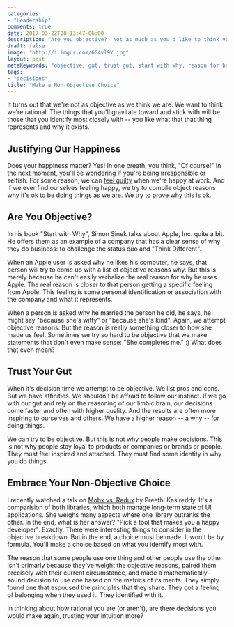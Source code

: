 ```yaml
---
categories:
- "Leadership"
comments: true
date: 2017-03-22T08:13:47-06:00
description: "Are you objective?  Not as much as you'd like to think you are.  Embrace this fact, and make better decisions you're happier with."
draft: false
image: "http://i.imgur.com/6G4vl9Y.jpg"
layout: post
metaKeywords: "objective, gut, trust gut, start with why, reason for being, choose tools, identity"
tags:
- "decisions"
title: "Make a Non-Objective Choice"
---
```


It turns out that we're not as objective as we think we are.  We want to think we're rational.  The things that you'll gravitate toward and stick with will be those that you identify most closely with -- you like what that that thing represents and why it exists.

<!--more-->

## Justifying Our Happiness

Does your happiness matter?  Yes!  In one breath, you think, "Of course!"  In the next moment, you'll be wondering if you're being irresponsible or selfish.  For some reason, we can [feel guilty](/post/youre-more-engaged-in-work-you-like) when we're happy at work.  And if we ever find ourselves feeling happy, we try to compile object reasons why it's ok to be doing things as we are.  We try to prove why this is ok.

## Are You Objective?

In his book "Start with Why", Simon Sinek talks about Apple, Inc. quite a bit.  He offers them as an example of a company that has a clear sense of why they do business: to challenge the status quo and "Think Different".  

When an Apple user is asked why he likes his computer, he says, that person will try to come up with a list of objective reasons why.  But this is merely because he can't easily verbalize the real reason for why he uses Apple.  The real reason is closer to that person getting a specific feeling from Apple.  This feeling is some personal identification or association with the company and what it represents.

When a person is asked why he married the person he did, he says, he might say "because she's witty" or "because she's kind".  Again, we attempt objective reasons.  But the reason is really something closer to how she made us feel.  Sometimes we try so hard to be objective that we make statements that don't even make sense: "She completes me." :)  What does that even mean?

## Trust Your Gut

When it's decision time we attempt to be objective.  We list pros and cons.  But we have affinities.  We shouldn't be affraid to follow our instinct.  If we go with our gut and rely on the reasoning of our limbic brain, our decisions come faster and often with higher quality.  And the results are often more inspiring to ourselves and others.  We have a higher reason -- a why -- for doing things.

We can try to be objective.  But this is not why people make decisions.  This is not why people stay loyal to products or companies or brands or people.  They must feel inspired and attached.  They must find some identity in why you do things.

## Embrace Your Non-Objective Choice

I recently watched a talk on [Mobx vs. Redux](https://www.youtube.com/watch?v=76FRrbY18Bs) by Preethi Kasireddy.  It's a comparision of both libraries, which both manage long-term state of UI applications.  She weighs many aspects where one library outranks the other.  In the end, what is her answer?  "Pick a tool that makes you a happy developer".  Exactly.  There were interesting things to consider in the objective breakdown.  But in the end, a choice must be made.  It won't be by formula.  You'll make a choice based on what you identify most with.

The reason that some people use one thing and other people use the other isn't primarly because they've weight the objective reasons, paired them precisely with their current circumstance, and made a mathematically-sound decision to use one based on the metrics of its merits.  They simply found one that espoused the principles that they share.  They got a feeling of belonging when they used it.  They identified with it.

In thinking about how rational you are (or aren't), are there decisions you would make again, trusting your intuition more?
